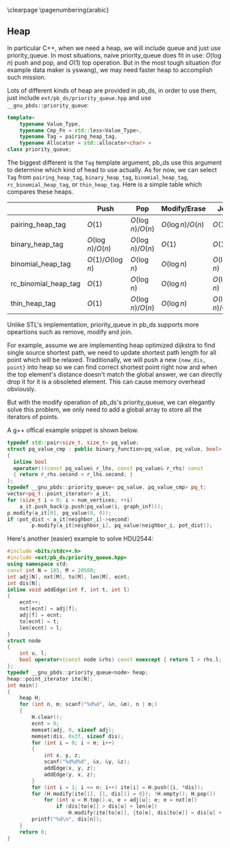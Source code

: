 \clearpage
\pagenumbering{arabic}

## Heap

In particular C++, when we need a heap, we will include queue and just use priority_queue. In most situations, naive priority_queue does fit in use: $O(\log{n})$ push and pop, and $O(1)$ top operation. But in the most tough situation (for example data maker is yswang), we may need faster heap to accomplish such mission.

Lots of different kinds of heap are provided in pb_ds, in order to use them, just include `ext/pb_ds/priority_queue.hpp` and use `__gnu_pbds::priority_queue`:

```cpp
template<
    typename Value_Type,
    typename Cmp_Fn = std::less<Value_Type>,
    typename Tag = pairing_heap_tag,
    typename Allocator = std::allocator<char> >
class priority_queue;
```

The biggest different is the `Tag` template argument, pb_ds use this argument to determine which kind of head to use actually. As for now, we can select `Tag` from `pairing_heap_tag`, `binary_heap_tag`, `binomial_heap_tag`, `rc_binomial_heap_tag`, or `thin_heap_tag`. Here is a simple table which compares these heaps.

|                      | Push                | Pop                 | Modify/Erase        | Join                |
| -------------------- | ------------------- | ------------------- | ------------------- | ------------------- |
| pairing_heap_tag     | $O(1)$              | $O(\log{n})$/$O(n)$ | $O(\log{n})$/$O(n)$ | $O(1)$              |
| binary_heap_tag      | $O(\log{n})$/$O(n)$ | $O(\log{n})$/$O(n)$ | $O(1)$              | $O(1)$              |
| binomial_heap_tag    | $O(1)$/$O(\log{n})$ | $O(\log{n})$        | $O(\log{n})$        | $O(\log{n})$        |
| rc_binomial_heap_tag | $O(1)$              | $O(\log{n})$        | $O(\log{n})$        | $O(\log{n})$        |
| thin_heap_tag        | $O(1)$              | $O(\log{n})$/$O(n)$ | $O(\log{n})$        | $O(\log{n})$/$O(n)$ |

Unlike STL's implementation, priority_queue in pb_ds supports more opeartions such as remove, modify and join. 

For example, assume we are implementing heap optimized dijkstra to find single source shortest path, we need to update shortest path length for all point which will be relaxed. Traditionally, we will push a new `{new_dis, point}` into heap so we can find correct shortest point right now and when the top element's distance doesn't match the global answer, we can directly drop it for it is a obsoleted element. This can cause memory overhead obviously.

But with the modify operation of pb\_ds's priority\_queue, we can elegantly solve this problem, we only need to add a global array to store all the iterators of points.

A g++ offical example snippet is shown below.

```cpp
typedef std::pair<size_t, size_t> pq_value;
struct pq_value_cmp : public binary_function<pq_value, pq_value, bool>
{
  inline bool
  operator()(const pq_value& r_lhs, const pq_value& r_rhs) const
  { return r_rhs.second < r_lhs.second; }
};
typedef __gnu_pbds::priority_queue< pq_value, pq_value_cmp> pq_t;
vector<pq_t::point_iterator> a_it;
for (size_t i = 0; i < num_vertices; ++i)
    a_it.push_back(p.push(pq_value(i, graph_inf)));
p.modify(a_it[0], pq_value(0, 0));
if (pot_dist < a_it[neighbor_i]->second)
        p.modify(a_it[neighbor_i], pq_value(neighbor_i, pot_dist));
```

Here's another (easier) example to solve HDU2544:

```cpp
#include <bits/stdc++.h>
#include <ext/pb_ds/priority_queue.hpp>
using namespace std;
const int N = 105, M = 20500;
int adj[N], nxt[M], to[M], len[M], ecnt;
int dis[N];
inline void addEdge(int f, int t, int l)
{
    ecnt++;
    nxt[ecnt] = adj[f];
    adj[f] = ecnt;
    to[ecnt] = t;
    len[ecnt] = l;
}
struct node
{
    int u, l;
    bool operator<(const node &rhs) const noexcept { return l > rhs.l; }
};
typedef __gnu_pbds::priority_queue<node> heap;
heap::point_iterator ite[N];
int main()
{
    heap H;
    for (int n, m; scanf("%d%d", &n, &m), n | m;)
    {
        H.clear();
        ecnt = 0;
        memset(adj, 0, sizeof adj);
        memset(dis, 0x3f, sizeof dis);
        for (int i = 0; i < m; i++)
        {
            int x, y, z;
            scanf("%d%d%d", &x, &y, &z);
            addEdge(x, y, z);
            addEdge(y, x, z);
        }
        for (int i = 1; i <= n; i++) ite[i] = H.push({i, *dis});
        for (H.modify(ite[1], {1, dis[1] = 0}); !H.empty(); H.pop())
            for (int u = H.top().u, e = adj[u]; e; e = nxt[e])
                if (dis[to[e]] > dis[u] + len[e])
                    H.modify(ite[to[e]], {to[e], dis[to[e]] = dis[u] + len[e]});
        printf("%d\n", dis[n]);
    }
    return 0;
}
```
